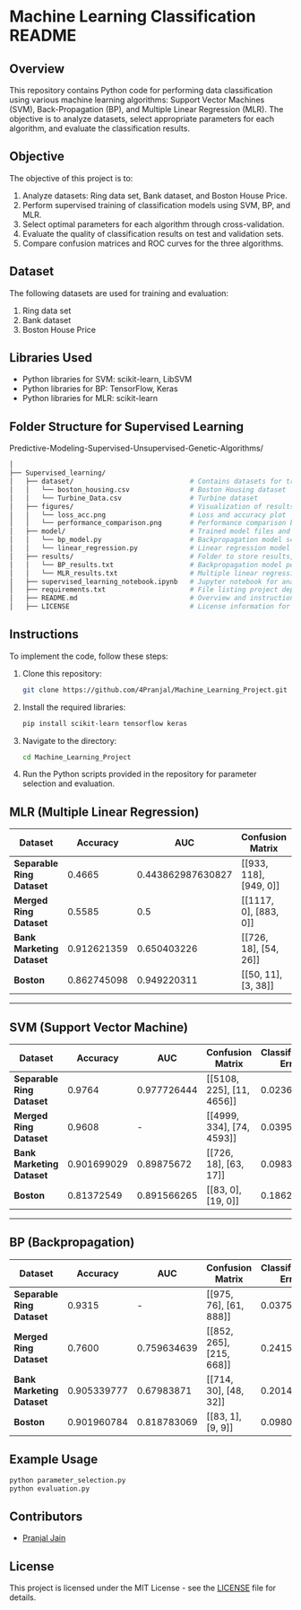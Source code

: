 # Machine Learning Classification README

## Overview

This repository contains Python code for performing data classification using various machine learning algorithms: Support Vector Machines (SVM), Back-Propagation (BP), and Multiple Linear Regression (MLR). The objective is to analyze datasets, select appropriate parameters for each algorithm, and evaluate the classification results.

## Objective

The objective of this project is to:

1. Analyze datasets: Ring data set, Bank dataset, and Boston House Price.
2. Perform supervised training of classification models using SVM, BP, and MLR.
3. Select optimal parameters for each algorithm through cross-validation.
4. Evaluate the quality of classification results on test and validation sets.
5. Compare confusion matrices and ROC curves for the three algorithms.

## Dataset

The following datasets are used for training and evaluation:

1. Ring data set
2. Bank dataset
3. Boston House Price

## Libraries Used

- Python libraries for SVM: scikit-learn, LibSVM
- Python libraries for BP: TensorFlow, Keras
- Python libraries for MLR: scikit-learn

## Folder Structure for Supervised Learning
Predictive-Modeling-Supervised-Unsupervised-Genetic-Algorithms/

```bash 
│
├── Supervised_learning/
│   ├── dataset/                             # Contains datasets for training models
│   │   └── boston_housing.csv               # Boston Housing dataset
│   │   └── Turbine_Data.csv                 # Turbine dataset
│   ├── figures/                             # Visualization of results
│   │   └── loss_acc.png                     # Loss and accuracy plot
│   │   └── performance_comparison.png       # Performance comparison between models
│   ├── model/                               # Trained model files and related scripts
│   │   └── bp_model.py                      # Backpropagation model script
│   │   └── linear_regression.py             # Linear regression model script
│   ├── results/                             # Folder to store results, reports, and metrics
│   │   └── BP_results.txt                   # Backpropagation model performance results
│   │   └── MLR_results.txt                  # Multiple linear regression performance results
│   ├── supervised_learning_notebook.ipynb   # Jupyter notebook for analysis and modeling
│   ├── requirements.txt                     # File listing project dependencies
│   ├── README.md                            # Overview and instructions for the project
│   ├── LICENSE                              # License information for the project

```

## Instructions

To implement the code, follow these steps:

1. Clone this repository:

   ```bash
   git clone https://github.com/4Pranjal/Machine_Learning_Project.git
   ```

2. Install the required libraries:

   ```bash
   pip install scikit-learn tensorflow keras
   ```

3. Navigate to the directory:

   ```bash
   cd Machine_Learning_Project
   ```

4. Run the Python scripts provided in the repository for parameter selection and evaluation.

 ## MLR (Multiple Linear Regression)

| **Dataset**               | **Accuracy**    | **AUC**         | **Confusion Matrix**               | **Classification Error** |
|---------------------------|-----------------|-----------------|-----------------------------------|--------------------------|
| **Separable Ring Dataset** | 0.4665          | 0.443862987630827| [[933, 118], [949, 0]]             | 0.4665                   |
| **Merged Ring Dataset**    | 0.5585          | 0.5             | [[1117, 0], [883, 0]]              | 0.4415                   |
| **Bank Marketing Dataset** | 0.912621359     | 0.650403226     | [[726, 18], [54, 26]]              | -                        |
| **Boston**                | 0.862745098     | 0.949220311     | [[50, 11], [3, 38]]                | 0.1372549019607842        |

---

## SVM (Support Vector Machine)

| **Dataset**               | **Accuracy**    | **AUC**         | **Confusion Matrix**               | **Classification Error** |
|---------------------------|-----------------|-----------------|-----------------------------------|--------------------------|
| **Separable Ring Dataset** | 0.9764          | 0.977726444     | [[5108, 225], [11, 4656]]          | 0.0236                   |
| **Merged Ring Dataset**    | 0.9608          | -               | [[4999, 334], [74, 4593]]          | 0.0395                   |
| **Bank Marketing Dataset** | 0.901699029     | 0.89875672      | [[726, 18], [63, 17]]              | 0.098300971               |
| **Boston**                | 0.81372549      | 0.891566265     | [[83, 0], [19, 0]]                 | 0.18627451                |

---

## BP (Backpropagation)

| **Dataset**               | **Accuracy**    | **AUC**         | **Confusion Matrix**               | **Classification Error** |
|---------------------------|-----------------|-----------------|-----------------------------------|--------------------------|
| **Separable Ring Dataset** | 0.9315          | -               | [[975, 76], [61, 888]]             | 0.0375                   |
| **Merged Ring Dataset**    | 0.7600          | 0.759634639     | [[852, 265], [215, 668]]           | 0.2415                   |
| **Bank Marketing Dataset** | 0.905339777     | 0.67983871      | [[714, 30], [48, 32]]              | 0.201456308               |
| **Boston**                | 0.901960784     | 0.818783069     | [[83, 1], [9, 9]]                  | 0.098039216               |

## Example Usage

```bash
python parameter_selection.py
python evaluation.py
```

## Contributors

- [Pranjal Jain](https://github.com/4Pranjal)

## License

This project is licensed under the MIT License - see the [LICENSE](LICENSE) file for details.
